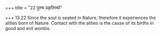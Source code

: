 +++
title = "22 पुरुषः प्रकृतिस्थो"

+++
13.22 Since the soul is seated in Nature, therefore it experiences the
alities born of Nature. Contact with the alities is the cause of its
births in good and evil wombs.
